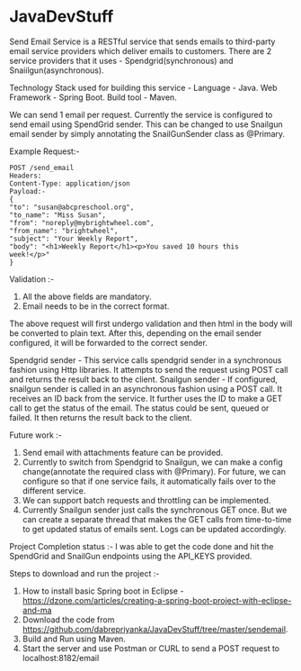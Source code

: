 # JavaDevStuff
Send Email Service is a RESTful service that sends emails to third-party email service providers which deliver emails to customers. 
There are 2 service providers that it uses - Spendgrid(synchronous) and Snaiilgun(asynchronous).

Technology Stack used for building this service -
Language - Java.
Web Framework - Spring Boot.
Build tool - Maven.

We can send 1 email per request. Currently the service is configured to send email using SpendGrid sender. 
This can be changed to use Snailgun email sender by simply annotating the SnailGunSender class as @Primary.

Example Request:-

```
POST /send_email
Headers:
Content-Type: application/json
Payload:-
{
"to": "susan@abcpreschool.org",
"to_name": "Miss Susan",
"from": "noreply@mybrightwheel.com",
"from_name": "brightwheel",
"subject": "Your Weekly Report",
"body": "<h1>Weekly Report</h1><p>You saved 10 hours this
week!</p>"
}
```

Validation :- 
1. All the above fields are mandatory. 
2. Email needs to be in the correct format.

The above request will first undergo validation and then html in the body will be converted to plain text. 
After this, depending on the email sender configured, it will be forwarded to the correct sender.

Spendgrid sender - This service calls spendgrid sender in a synchronous fashion using Http libraries. It attempts to send the request using POST call and returns the result back to the client.
Snailgun sender - If configured, snailgun sender is called in an asynchronous fashion using a POST call. 
It receives an ID back from the service. It further uses the ID to make a GET call to get the status of the email.
The status could be sent, queued or failed. It then returns the result back to the client.

Future work :-
1.  Send email with attachments feature can be provided.
2.  Currently to switch from Spendgrid to Snailgun, we can make a config change(annotate the required class with @Primary). For future, we can configure so that if one service fails, 
it automatically fails over to the different service.
3.  We can support batch requests and throttling can be implemented.
4.  Currently Snailgun sender just calls the synchronous GET once. 
But we can create a separate thread that makes the GET calls from time-to-time to get updated status of emails sent.  Logs can be updated accordingly.

Project Completion status :- 
I was able to get the code done and hit the SpendGrid and SnailGun endpoints using the API_KEYS provided.  

Steps to download and run the project :-
1. How to install basic Spring boot in Eclipse - https://dzone.com/articles/creating-a-spring-boot-project-with-eclipse-and-ma
2. Download the code from https://github.com/dabrepriyanka/JavaDevStuff/tree/master/sendemail.
3. Build and Run using Maven.
4. Start the server and use Postman or CURL to send a POST request to localhost:8182/email





